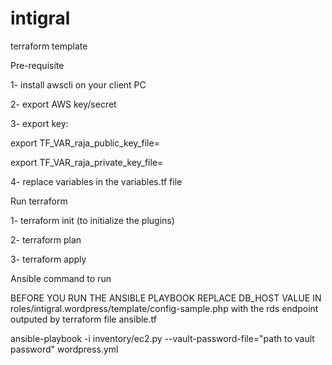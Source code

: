 # intigral
terraform template

Pre-requisite

1- install awscli on your client PC

2- export AWS key/secret

3- export key:

export TF_VAR_raja_public_key_file=<PATH TO THE PUBLIC KEY>

export TF_VAR_raja_private_key_file=<PATH TO THE PRIVATE KEY>

4- replace variables in the variables.tf file 
  
Run terraform

1- terraform init (to initialize the plugins)

2- terraform plan

3- terraform apply


Ansible command to run

BEFORE YOU RUN THE ANSIBLE PLAYBOOK REPLACE DB_HOST VALUE IN roles/intigral.wordpress/template/config-sample.php with the rds endpoint outputed by terraform file ansible.tf

ansible-playbook -i inventory/ec2.py --vault-password-file="path to vault password" wordpress.yml
